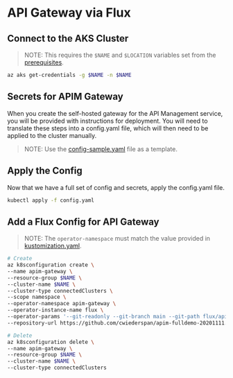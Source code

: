 # API Gateway via Flux

## Connect to the AKS Cluster

> NOTE: This requires the `$NAME` and `$LOCATION` variables set from the [prerequisites](/00_prequisites/README.md).

```bash
az aks get-credentials -g $NAME -n $NAME
```

## Secrets for APIM Gateway

When you create the self-hosted gateway for the API Management service, you
will be provided with instructions for deployment. You will need to translate
these steps into a config.yaml file, which will then need to be applied to the
cluster manually.

> NOTE: Use the [config-sample.yaml](config-sample.yaml) file as a template.

## Apply the Config

Now that we have a full set of config and secrets, apply the config.yaml file.

```bash
kubectl apply -f config.yaml
```

## Add a Flux Config for API Gateway

> NOTE: The `operator-namespace` must match the value provided in [kustomization.yaml](kustomization.yaml).

```bash
# Create
az k8sconfiguration create \
--name apim-gateway \
--resource-group $NAME \
--cluster-name $NAME \
--cluster-type connectedClusters \
--scope namespace \
--operator-namespace apim-gateway \
--operator-instance-name flux \
--operator-params '--git-readonly --git-branch main --git-path flux/apim-gateway' \
--repository-url https://github.com/cwiederspan/apim-fulldemo-20201111.git

# Delete
az k8sconfiguration delete \
--name apim-gateway \
--resource-group $NAME \
--cluster-name $NAME \
--cluster-type connectedClusters
```
